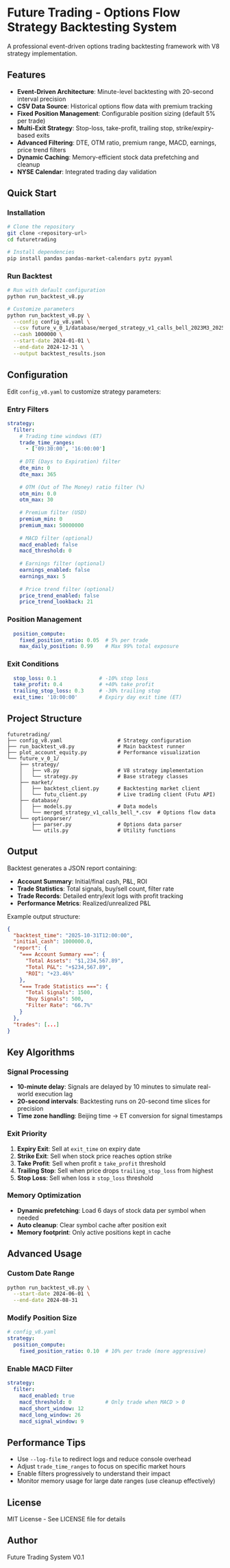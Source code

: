 # Future Trading - Options Flow Strategy Backtesting System

A professional event-driven options trading backtesting framework with V8 strategy implementation.

## Features

- **Event-Driven Architecture**: Minute-level backtesting with 20-second interval precision
- **CSV Data Source**: Historical options flow data with premium tracking
- **Fixed Position Management**: Configurable position sizing (default 5% per trade)
- **Multi-Exit Strategy**: Stop-loss, take-profit, trailing stop, strike/expiry-based exits
- **Advanced Filtering**: DTE, OTM ratio, premium range, MACD, earnings, price trend filters
- **Dynamic Caching**: Memory-efficient stock data prefetching and cleanup
- **NYSE Calendar**: Integrated trading day validation

## Quick Start

### Installation

```bash
# Clone the repository
git clone <repository-url>
cd futuretrading

# Install dependencies
pip install pandas pandas-market-calendars pytz pyyaml
```

### Run Backtest

```bash
# Run with default configuration
python run_backtest_v8.py

# Customize parameters
python run_backtest_v8.py \
  --config config_v8.yaml \
  --csv future_v_0_1/database/merged_strategy_v1_calls_bell_2023M3_2025M10.csv \
  --cash 1000000 \
  --start-date 2024-01-01 \
  --end-date 2024-12-31 \
  --output backtest_results.json
```

## Configuration

Edit `config_v8.yaml` to customize strategy parameters:

### Entry Filters

```yaml
strategy:
  filter:
    # Trading time windows (ET)
    trade_time_ranges:
      - ['09:30:00', '16:00:00']
    
    # DTE (Days to Expiration) filter
    dte_min: 0
    dte_max: 365
    
    # OTM (Out of The Money) ratio filter (%)
    otm_min: 0.0
    otm_max: 30
    
    # Premium filter (USD)
    premium_min: 0
    premium_max: 50000000
    
    # MACD filter (optional)
    macd_enabled: false
    macd_threshold: 0
    
    # Earnings filter (optional)
    earnings_enabled: false
    earnings_max: 5
    
    # Price trend filter (optional)
    price_trend_enabled: false
    price_trend_lookback: 21
```

### Position Management

```yaml
  position_compute:
    fixed_position_ratio: 0.05  # 5% per trade
    max_daily_position: 0.99    # Max 99% total exposure
```

### Exit Conditions

```yaml
  stop_loss: 0.1              # -10% stop loss
  take_profit: 0.4            # +40% take profit
  trailing_stop_loss: 0.3     # -30% trailing stop
  exit_time: '10:00:00'       # Expiry day exit time (ET)
```

## Project Structure

```
futuretrading/
├── config_v8.yaml                  # Strategy configuration
├── run_backtest_v8.py              # Main backtest runner
├── plot_account_equity.py          # Performance visualization
└── future_v_0_1/
    ├── strategy/
    │   ├── v8.py                   # V8 strategy implementation
    │   └── strategy.py             # Base strategy classes
    ├── market/
    │   ├── backtest_client.py      # Backtesting market client
    │   └── futu_client.py          # Live trading client (Futu API)
    ├── database/
    │   ├── models.py               # Data models
    │   └── merged_strategy_v1_calls_bell_*.csv  # Options flow data
    └── optionparser/
        ├── parser.py               # Options data parser
        └── utils.py                # Utility functions
```

## Output

Backtest generates a JSON report containing:

- **Account Summary**: Initial/final cash, P&L, ROI
- **Trade Statistics**: Total signals, buy/sell count, filter rate
- **Trade Records**: Detailed entry/exit logs with profit tracking
- **Performance Metrics**: Realized/unrealized P&L

Example output structure:

```json
{
  "backtest_time": "2025-10-31T12:00:00",
  "initial_cash": 1000000.0,
  "report": {
    "=== Account Summary ===": {
      "Total Assets": "$1,234,567.89",
      "Total P&L": "+$234,567.89",
      "ROI": "+23.46%"
    },
    "=== Trade Statistics ===": {
      "Total Signals": 1500,
      "Buy Signals": 500,
      "Filter Rate": "66.7%"
    }
  },
  "trades": [...]
}
```

## Key Algorithms

### Signal Processing

- **10-minute delay**: Signals are delayed by 10 minutes to simulate real-world execution lag
- **20-second intervals**: Backtesting runs on 20-second time slices for precision
- **Time zone handling**: Beijing time → ET conversion for signal timestamps

### Exit Priority

1. **Expiry Exit**: Sell at `exit_time` on expiry date
2. **Strike Exit**: Sell when stock price reaches option strike
3. **Take Profit**: Sell when profit ≥ `take_profit` threshold
4. **Trailing Stop**: Sell when price drops `trailing_stop_loss` from highest
5. **Stop Loss**: Sell when loss ≥ `stop_loss` threshold

### Memory Optimization

- **Dynamic prefetching**: Load 6 days of stock data per symbol when needed
- **Auto cleanup**: Clear symbol cache after position exit
- **Memory footprint**: Only active positions kept in cache

## Advanced Usage

### Custom Date Range

```bash
python run_backtest_v8.py \
  --start-date 2024-06-01 \
  --end-date 2024-08-31
```

### Modify Position Size

```yaml
# config_v8.yaml
strategy:
  position_compute:
    fixed_position_ratio: 0.10  # 10% per trade (more aggressive)
```

### Enable MACD Filter

```yaml
strategy:
  filter:
    macd_enabled: true
    macd_threshold: 0           # Only trade when MACD > 0
    macd_short_window: 12
    macd_long_window: 26
    macd_signal_window: 9
```

## Performance Tips

- Use `--log-file` to redirect logs and reduce console overhead
- Adjust `trade_time_ranges` to focus on specific market hours
- Enable filters progressively to understand their impact
- Monitor memory usage for large date ranges (use cleanup effectively)

## License

MIT License - See LICENSE file for details

## Author

Future Trading System V0.1

